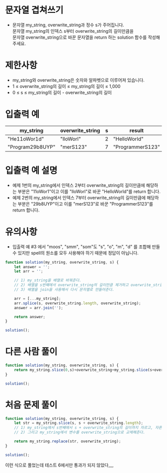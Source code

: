 # 문자열 겹쳐쓰기
- 문자열 my_string, overwrite_string과 정수 s가 주어집니다.  
문자열 my_string의 인덱스 s부터 overwrite_string의 길이만큼을  
문자열 overwrite_string으로 바꾼 문자열을 return 하는 solution 함수를 작성해 주세요.


# 제한사항
- my_string와 overwrite_string은 숫자와 알파벳으로 이루어져 있습니다.
- 1 ≤ overwrite_string의 길이 ≤ my_string의 길이 ≤ 1,000
- 0 ≤ s ≤ my_string의 길이 - overwrite_string의 길이


# 입출력 예
| my_string	| overwrite_string | s | result |
| --------- | ---------------- | - | ------ |
| "He11oWor1d" | "lloWorl" | 2 | "HelloWorld" |
| "Program29b8UYP" | "merS123" | 7 | "ProgrammerS123" |

# 입출력 예 설명
- 예제 1번의 my_string에서 인덱스 2부터 overwrite_string의 길이만큼에 해당하는 부분은 "11oWor1"이고 이를 "lloWorl"로 바꾼 "HelloWorld"를 return 합니다.
- 예제 2번의 my_string에서 인덱스 7부터 overwrite_string의 길이만큼에 해당하는 부분은 "29b8UYP"이고 이를 "merS123"로 바꾼 "ProgrammerS123"를 return 합니다.

# 유의사항
- 입출력 예 #3 에서 "moos", "smm", "som"도 "s", "o", "m", "d" 를 조합해 만들 수 있지만 spell의 원소를 모두 사용해야 하기 때문에 정답이 아닙니다.

```javascript
function solution(my_string, overwrite_string, s) {
    let answer = '';
    let arr = '';

    // 1) my_string을 배열로 바꿔준다.
    // 2) 배열을 s번째에서 overwrite_string의 길이만큼 제거하고 overwrite_string으로 교체해준다.
    // 3) 배열을 join을 사용해서 다시 문자열로 만들어준다.

    arr = [...my_string];
    arr.splice(s, overwrite_string.length, overwrite_string);
    answer = arr.join('');

    return answer;
}

solution();
```

# 다른 사람 풀이
```javascript
function solution(my_string, overwrite_string, s) {    
    return my_string.slice(0,s)+overwrite_string+my_string.slice(s+overwrite_string.length);
}

solution();
```

# 처음 문제 풀이
```javascript
function solution(my_string, overwrite_string, s) {
    let str = my_string.slice(s, s + overwrite_string.length);
    // 1) my_string에서 s번째에서 s + overwrite_string의 길이까지 자르고, 자른 것을 변수에 넣어준다.
    // 2) 그리고 my_string에서 변수를 overwrite_string으로 교체해준다.

    return my_string.replace(str, overwrite_string);
}

solution();
```
이런 식으로 풀었는데 테스트 6에서만 통과가 되지 않았다,,,,
